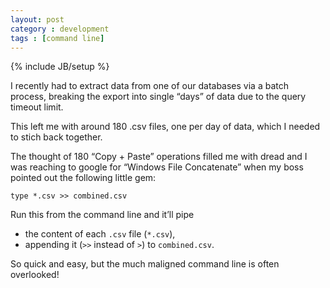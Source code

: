 ```yaml
---
layout: post
category : development
tags : [command line]
---
```

{% include JB/setup %}

I recently had to extract data from one of our databases via a batch process, breaking the export into single “days” of data due to the query timeout limit.

This left me with around 180 .csv files, one per day of data, which I needed to stich back together.

The thought of 180 “Copy + Paste” operations filled me with dread and I was reaching to google for “Windows File Concatenate” when my boss pointed out the following little gem:

```console
type *.csv >> combined.csv
```

Run this from the command line and it’ll pipe 

* the content of each `.csv` file (`*.csv`),
* appending it (`>>` instead of `>`) to `combined.csv`. 

So quick and easy, but the much maligned command line is often overlooked!
